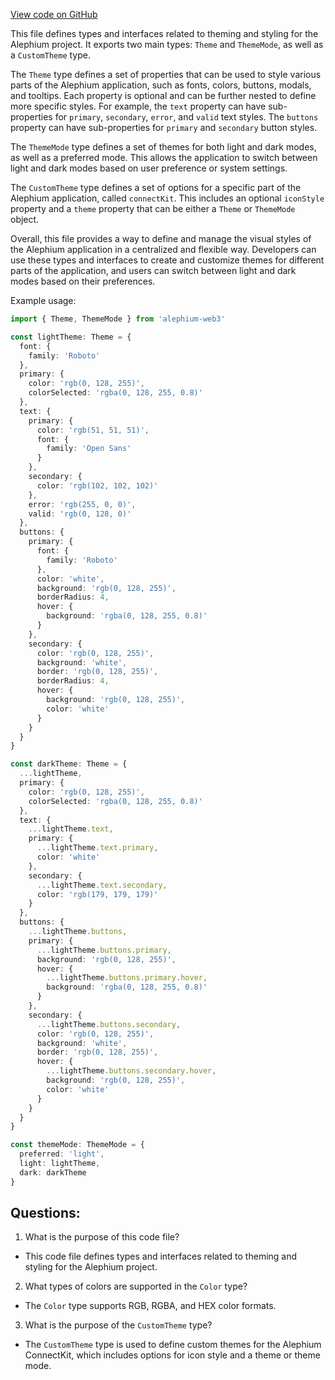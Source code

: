 [View code on GitHub](https://github.com/alephium/alephium-web3/packages/web3-react/src/styles/types.ts)

This file defines types and interfaces related to theming and styling for the Alephium project. It exports two main types: `Theme` and `ThemeMode`, as well as a `CustomTheme` type. 

The `Theme` type defines a set of properties that can be used to style various parts of the Alephium application, such as fonts, colors, buttons, modals, and tooltips. Each property is optional and can be further nested to define more specific styles. For example, the `text` property can have sub-properties for `primary`, `secondary`, `error`, and `valid` text styles. The `buttons` property can have sub-properties for `primary` and `secondary` button styles. 

The `ThemeMode` type defines a set of themes for both light and dark modes, as well as a preferred mode. This allows the application to switch between light and dark modes based on user preference or system settings. 

The `CustomTheme` type defines a set of options for a specific part of the Alephium application, called `connectKit`. This includes an optional `iconStyle` property and a `theme` property that can be either a `Theme` or `ThemeMode` object. 

Overall, this file provides a way to define and manage the visual styles of the Alephium application in a centralized and flexible way. Developers can use these types and interfaces to create and customize themes for different parts of the application, and users can switch between light and dark modes based on their preferences. 

Example usage:

```typescript
import { Theme, ThemeMode } from 'alephium-web3'

const lightTheme: Theme = {
  font: {
    family: 'Roboto'
  },
  primary: {
    color: 'rgb(0, 128, 255)',
    colorSelected: 'rgba(0, 128, 255, 0.8)'
  },
  text: {
    primary: {
      color: 'rgb(51, 51, 51)',
      font: {
        family: 'Open Sans'
      }
    },
    secondary: {
      color: 'rgb(102, 102, 102)'
    },
    error: 'rgb(255, 0, 0)',
    valid: 'rgb(0, 128, 0)'
  },
  buttons: {
    primary: {
      font: {
        family: 'Roboto'
      },
      color: 'white',
      background: 'rgb(0, 128, 255)',
      borderRadius: 4,
      hover: {
        background: 'rgba(0, 128, 255, 0.8)'
      }
    },
    secondary: {
      color: 'rgb(0, 128, 255)',
      background: 'white',
      border: 'rgb(0, 128, 255)',
      borderRadius: 4,
      hover: {
        background: 'rgb(0, 128, 255)',
        color: 'white'
      }
    }
  }
}

const darkTheme: Theme = {
  ...lightTheme,
  primary: {
    color: 'rgb(0, 128, 255)',
    colorSelected: 'rgba(0, 128, 255, 0.8)'
  },
  text: {
    ...lightTheme.text,
    primary: {
      ...lightTheme.text.primary,
      color: 'white'
    },
    secondary: {
      ...lightTheme.text.secondary,
      color: 'rgb(179, 179, 179)'
    }
  },
  buttons: {
    ...lightTheme.buttons,
    primary: {
      ...lightTheme.buttons.primary,
      background: 'rgb(0, 128, 255)',
      hover: {
        ...lightTheme.buttons.primary.hover,
        background: 'rgba(0, 128, 255, 0.8)'
      }
    },
    secondary: {
      ...lightTheme.buttons.secondary,
      color: 'rgb(0, 128, 255)',
      background: 'white',
      border: 'rgb(0, 128, 255)',
      hover: {
        ...lightTheme.buttons.secondary.hover,
        background: 'rgb(0, 128, 255)',
        color: 'white'
      }
    }
  }
}

const themeMode: ThemeMode = {
  preferred: 'light',
  light: lightTheme,
  dark: darkTheme
}
```
## Questions: 
 1. What is the purpose of this code file?
- This code file defines types and interfaces related to theming and styling for the Alephium project.

2. What types of colors are supported in the `Color` type?
- The `Color` type supports RGB, RGBA, and HEX color formats.

3. What is the purpose of the `CustomTheme` type?
- The `CustomTheme` type is used to define custom themes for the Alephium ConnectKit, which includes options for icon style and a theme or theme mode.